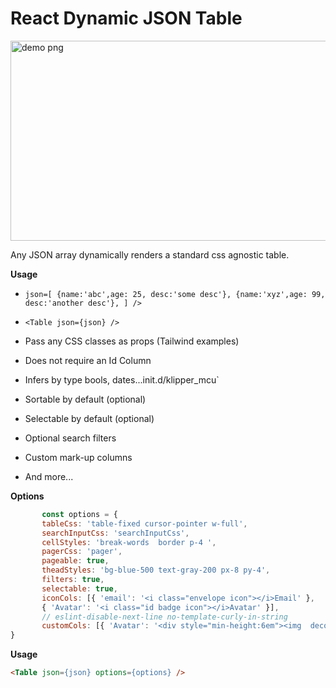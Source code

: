 # React Dynamic JSON Table

<img alt="demo png" src="https://github.com/sajrashid/hooks/blob/main/hookstest/demo.png" width="600" height="320" />

Any JSON array dynamically renders a standard css agnostic table.

**Usage**
* `json=[
    {name:'abc',age: 25, desc:'some desc'},
    {name:'xyz',age: 99, desc:'another desc'},
    ] />`

* `<Table json={json} />`

* Pass any CSS classes as props (Tailwind examples)
* Does not require an Id Column
* Infers by type bools, dates...init.d/klipper_mcu`
* Sortable by default (optional)
* Selectable by default (optional)
* Optional search filters
* Custom mark-up columns
* And more...

**Options**
 ```js    
        const options = {
        tableCss: 'table-fixed cursor-pointer w-full',
        searchInputCss: 'searchInputCss',
        cellStyles: 'break-words  border p-4 ',
        pagerCss: 'pager',
        pageable: true,
        theadStyles: 'bg-blue-500 text-gray-200 px-8 py-4',
        filters: true,
        selectable: true,
        iconCols: [{ 'email': '<i class="envelope icon"></i>Email' },
        { 'Avatar': '<i class="id badge icon"></i>Avatar' }],
        // eslint-disable-next-line no-template-curly-in-string
        customCols: [{ 'Avatar': '<div style="min-height:6em"><img  decoding="async" src=${Avatar}></img></div' }] //adding min height reduces loading flash as image cells are not resized vertically
}
```

**Usage**

```html
<Table json={json} options={options} />
```